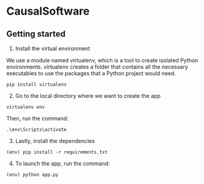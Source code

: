 # CausalSoftware


## Getting started

1. Install the virtual environment

We use a module named virtualenv, which is a tool to create isolated Python environments. virtualenv creates a folder that contains all the necessary executables to use the packages that a Python project would need.

```
pip install virtualenv
```

2. Go to the local directory where we want to create the app

```
virtualenv env
```

Then, run the command:

```
.\env\Scripts\activate
```

3. Lastly, install the dependencies

```
(env) pip install -r requirements.txt
```

4. To launch the app, run the command:

```
(env) python app.py
```

